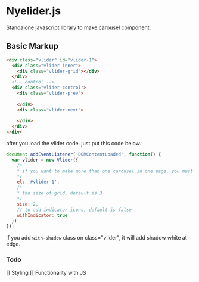 # Nyelider.js
Standalone javascript library to make carousel component.

## Basic Markup
```html
<div class="vlider" id="vlider-1">
  <div class="vlider-inner">
    <div class="vlider-grid"></div>
  </div>
  <!-- control -->
  <div class="vlider-control">
    <div class="vlider-prev">
    
    </div>
    <div class="vlider-next">
    
    </div>
  </div>
</div>
```
after you load the vlider code. just put this code below.
```js
document.addEventListener('DOMContentLoaded', function() {
  var vlider = new Vlider({
    /* 
    * if you want to make more than one carousel in one page, you must to set this option to given id of element with class='vlider'
    */
    el: '#vlider-1',
    /*
    * the size of grid, default is 3
    */
    size: 2,
    // to add indicator icons, default is false
    withIndicator: true
  })
});
```
if you add `with-shadow` class on class="vlider", it will add shadow white at edge.

### Todo
[] Styling
[] Functionality with JS
